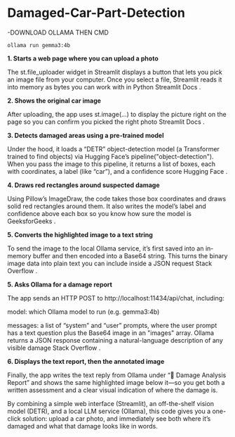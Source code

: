 # Damaged-Car-Part-Detection

-DOWNLOAD OLLAMA THEN CMD
```
ollama run gemma3:4b
```


__1. Starts a web page where you can upload a photo__

The st.file_uploader widget in Streamlit displays a button that lets you pick an image file from your computer. Once you select a file, Streamlit reads it into memory as bytes you can work with in Python 
Streamlit Docs
.

__2. Shows the original car image__

After uploading, the app uses st.image(...) to display the picture right on the page so you can confirm you picked the right photo 
Streamlit Docs
.

__3. Detects damaged areas using a pre-trained model__

Under the hood, it loads a “DETR” object-detection model (a Transformer trained to find objects) via Hugging Face’s pipeline("object-detection"). When you pass the image to this pipeline, it returns a list of boxes, each with coordinates, a label (like “car”), and a confidence score 
Hugging Face
.

__4. Draws red rectangles around suspected damage__

Using Pillow’s ImageDraw, the code takes those box coordinates and draws solid red rectangles around them. It also writes the model’s label and confidence above each box so you know how sure the model is 
GeeksforGeeks
.

__5. Converts the highlighted image to a text string__

To send the image to the local Ollama service, it’s first saved into an in-memory buffer and then encoded into a Base64 string. This turns the binary image data into plain text you can include inside a JSON request 
Stack Overflow
.

__5. Asks Ollama for a damage report__

The app sends an HTTP POST to http://localhost:11434/api/chat, including:

model: which Ollama model to run (e.g. gemma3:4b)

messages: a list of “system” and “user” prompts, where the user prompt has a text question plus the Base64 image in an "images" array.
Ollama returns a JSON response containing a natural-language description of any visible damage 
Stack Overflow
.

__6. Displays the text report, then the annotated image__

Finally, the app writes the text reply from Ollama under “📝 Damage Analysis Report” and shows the same highlighted image below it—so you get both a written assessment and a clear visual indication of where the damage is.

By combining a simple web interface (Streamlit), an off-the-shelf vision model (DETR), and a local LLM service (Ollama), this code gives you a one-click solution: upload a car photo, and immediately see both where it’s damaged and what that damage looks like in words.
